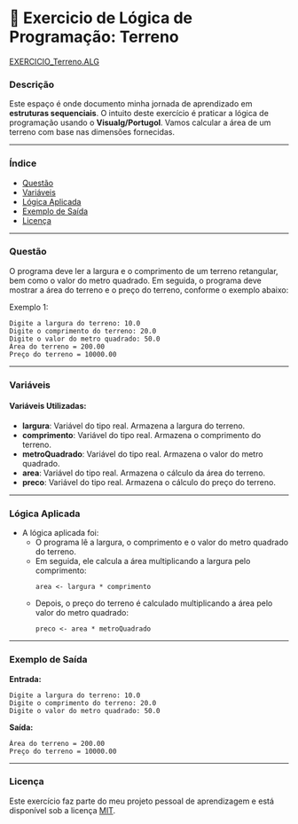 
# 🚀 Exercicio de Lógica de Programação: Terreno

<a href="/logica-de-programação/VisualG_Portugol/Estrutura_Sequencial/Exercicios/exercicio_terreno/EXECICIO_TERRENO.ALG">EXERCICIO_Terreno.ALG</a>

### Descrição

Este espaço é onde documento minha jornada de aprendizado em **estruturas sequenciais**. O intuito deste exercício é praticar a lógica de programação usando o **Visualg/Portugol**. Vamos calcular a área de um terreno com base nas dimensões fornecidas.

---

### Índice

- [Questão](#questão)
- [Variáveis](#variáveis)
- [Lógica Aplicada](#lógica-aplicada)
- [Exemplo de Saída](#exemplo-de-saída)
- [Licença](#licença)

---

### Questão

O programa deve ler a largura e o comprimento de um terreno retangular, bem como o valor do metro quadrado. Em seguida, o programa deve mostrar a área do terreno e o preço do terreno, conforme o exemplo abaixo:

Exemplo 1:
```
Digite a largura do terreno: 10.0  
Digite o comprimento do terreno: 20.0  
Digite o valor do metro quadrado: 50.0  
Área do terreno = 200.00  
Preço do terreno = 10000.00
```

---

### Variáveis

#### Variáveis Utilizadas:

- **largura**: Variável do tipo real. Armazena a largura do terreno.
- **comprimento**: Variável do tipo real. Armazena o comprimento do terreno.
- **metroQuadrado**: Variável do tipo real. Armazena o valor do metro quadrado.
- **area**: Variável do tipo real. Armazena o cálculo da área do terreno.
- **preco**: Variável do tipo real. Armazena o cálculo do preço do terreno.

---

### Lógica Aplicada

- A lógica aplicada foi:
  - O programa lê a largura, o comprimento e o valor do metro quadrado do terreno.
  - Em seguida, ele calcula a área multiplicando a largura pelo comprimento:
    ```alg
    area <- largura * comprimento
    ```
  - Depois, o preço do terreno é calculado multiplicando a área pelo valor do metro quadrado:
    ```alg
    preco <- area * metroQuadrado
    ```

---

### Exemplo de Saída

**Entrada:**
```
Digite a largura do terreno: 10.0
Digite o comprimento do terreno: 20.0
Digite o valor do metro quadrado: 50.0
```

**Saída:**
```
Área do terreno = 200.00
Preço do terreno = 10000.00
```

---

### Licença

Este exercício faz parte do meu projeto pessoal de aprendizagem e está disponível sob a licença [MIT](/LICENSE.md).
